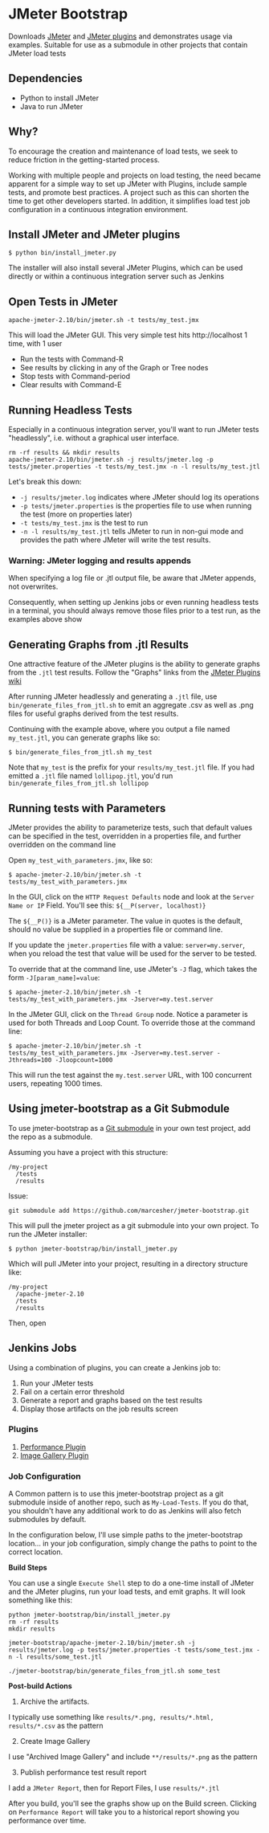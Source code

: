 # JMeter Bootstrap

Downloads [JMeter](http://jmeter.apache.org/) and [JMeter plugins](http://jmeter-plugins.org/) and demonstrates usage via examples. Suitable for use as a submodule in other projects that contain JMeter load tests

## Dependencies

 - Python to install JMeter
 - Java to run JMeter

## Why?

To encourage the creation and maintenance of load tests, we seek to reduce friction in the getting-started process.

Working with multiple people and projects on load testing, the need became apparent for a simple way to set up JMeter with Plugins, include sample tests, and promote best practices.
A project such as this can shorten the time to get other developers started. In addition, it simplifies load test job configuration in a continuous integration environment.


## Install JMeter and JMeter plugins

```
$ python bin/install_jmeter.py
```

The installer will also install several JMeter Plugins, which can be used directly or within a continuous integration server such as Jenkins

## Open Tests in JMeter

```
apache-jmeter-2.10/bin/jmeter.sh -t tests/my_test.jmx
```

This will load the JMeter GUI. This very simple test hits http://localhost 1 time, with 1 user

- Run the tests with Command-R
- See results by clicking in any of the Graph or Tree nodes
- Stop tests with Command-period
- Clear results with Command-E

## Running Headless Tests

Especially in a continuous integration server, you'll want to run JMeter tests "headlessly", i.e. without a graphical user interface.

```
rm -rf results && mkdir results
apache-jmeter-2.10/bin/jmeter.sh -j results/jmeter.log -p tests/jmeter.properties -t tests/my_test.jmx -n -l results/my_test.jtl
```

Let's break this down:

- `-j results/jmeter.log` indicates where JMeter should log its operations
- `-p tests/jmeter.properties` is the properties file to use when running the test (more on properties later)
- `-t tests/my_test.jmx` is the test to run
- `-n -l results/my_test.jtl` tells JMeter to run in non-gui mode and provides the path where JMeter will write the test results.

### Warning: JMeter logging and results **appends**

When specifying a log file or .jtl output file, be aware that JMeter appends, not overwrites.

Consequently, when setting up Jenkins jobs or even running headless tests in a terminal, you should always remove those files prior to a test run, as the examples above show


## Generating Graphs from .jtl Results

One attractive feature of the JMeter plugins is the ability to generate graphs from the `.jtl` test results. Follow the "Graphs" links from the [JMeter Plugins wiki](http://jmeter-plugins.org/wiki/Start/)

After running JMeter headlessly and generating a `.jtl` file, use `bin/generate_files_from_jtl.sh` to emit an aggregate .csv as well as .png files for useful graphs derived from the test results.

Continuing with the example above, where you output a file named `my_test.jtl`, you can generate graphs like so:

```
$ bin/generate_files_from_jtl.sh my_test
```

Note that `my_test` is the prefix for your `results/my_test.jtl` file. If you had emitted a `.jtl` file named `lollipop.jtl`, you'd run `bin/generate_files_from_jtl.sh lollipop`

## Running tests with Parameters

JMeter provides the ability to parameterize tests, such that default values can be specified in the test, overridden in a properties file, and further overridden on the command line

Open `my_test_with_parameters.jmx`, like so:

```
$ apache-jmeter-2.10/bin/jmeter.sh -t tests/my_test_with_parameters.jmx
```

In the GUI, click on the `HTTP Request Defaults` node and look at the `Server Name or IP` Field. You'll see this: `${__P(server, localhost)}`

The `${__P()}` is a JMeter parameter. The value in quotes is the default, should no value be supplied in a properties file or command line.

If you update the `jmeter.properties` file with a value: `server=my.server`, when you reload the test that value will be used for the server to be tested.

To override that at the command line, use JMeter's `-J` flag, which takes the form `-J[param_name]=value`:

```
$ apache-jmeter-2.10/bin/jmeter.sh -t tests/my_test_with_parameters.jmx -Jserver=my.test.server
```

In the JMeter GUI, click on the `Thread Group` node. Notice a parameter is used for both Threads and Loop Count. To override those at the command line:

```
$ apache-jmeter-2.10/bin/jmeter.sh -t tests/my_test_with_parameters.jmx -Jserver=my.test.server -Jthreads=100 -Jloopcount=1000
```

This will run the test against the `my.test.server` URL, with 100 concurrent users, repeating 1000 times.

## Using jmeter-bootstrap as a Git Submodule

To use jmeter-bootstrap as a [Git submodule](http://git-scm.com/book/en/Git-Tools-Submodules) in your own test project, add the repo as a submodule.

Assuming you have a project with this structure:

```
/my-project
  /tests
  /results
```

Issue:

```git submodule add https://github.com/marcesher/jmeter-bootstrap.git```

This will pull the jmeter project as a git submodule into your own project. To run the JMeter installer:

```
$ python jmeter-bootstrap/bin/install_jmeter.py
```

Which will pull JMeter into your project, resulting in a directory structure like:

```
/my-project
  /apache-jmeter-2.10
  /tests
  /results
```

Then, open


## Jenkins Jobs

Using a combination of plugins, you can create a Jenkins job to:

1. Run your JMeter tests
1. Fail on a certain error threshold
1. Generate a report and graphs based on the test results
1. Display those artifacts on the job results screen

### Plugins

1. [Performance Plugin](http://wiki.jenkins-ci.org/display/JENKINS/Performance+Plugin)
1. [Image Gallery Plugin](http://jenkins-ci.org/plugin/image-gallery/)

### Job Configuration

A Common pattern is to use this jmeter-bootstrap project as a git submodule inside of another repo, such as `My-Load-Tests`. If you do that, you shouldn't have any additional work to do as Jenkins will also fetch submodules by default.

In the configuration below, I'll use simple paths to the jmeter-bootstrap location... in your job configuration, simply change the paths to point to the correct location.

**Build Steps**

You can use a single `Execute Shell` step to do a one-time install of JMeter and the JMeter plugins, run your load tests, and emit graphs. It will look something like this:

```
python jmeter-bootstrap/bin/install_jmeter.py
rm -rf results
mkdir results

jmeter-bootstrap/apache-jmeter-2.10/bin/jmeter.sh -j results/jmeter.log -p tests/jmeter.properties -t tests/some_test.jmx -n -l results/some_test.jtl

./jmeter-bootstrap/bin/generate_files_from_jtl.sh some_test
```

**Post-build Actions**

1. Archive the artifacts.

I typically use something like `results/*.png, results/*.html, results/*.csv` as the pattern

2. Create Image Gallery

I use "Archived Image Gallery" and include `**/results/*.png` as the pattern

3. Publish performance test result report

I add a `JMeter Report`, then for Report Files, I use `results/*.jtl`


After you build, you'll see the graphs show up on the Build screen. Clicking on `Performance Report` will take you to a historical report showing you performance over time.
